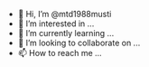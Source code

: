 - 👋 Hi, I’m @mtd1988musti
- 👀 I’m interested in ...
- 🌱 I’m currently learning ...
- 💞️ I’m looking to collaborate on ...
- 📫 How to reach me ...

<!---
mtd1988musti/mtd1988musti is a ✨ special ✨ repository because its `README.md` (this file) appears on your GitHub profile.
You can click the Preview link to take a look at your changes.
--->
